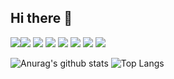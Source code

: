 ## Hi there 👋
<img src="https://img.shields.io/badge/C-98FB98?style=fot-the-badge&logo=C&logoColor=A8B9CC"><img src="https://img.shields.io/badge/C++-98FB98?style=fot-the-badge&logo=C++&logoColor=00599C">
<img src="https://img.shields.io/badge/Python-98FB98?style=fot-the-badge&logo=Python&logoColor=3776AB">
<img src="https://img.shields.io/badge/Unity-98FB98?style=fot-the-badge&logo=Unity&logoColor=FFFFFF">
<img src="https://img.shields.io/badge/Meta-98FB98?style=fot-the-badge&logo=Meta&logoColor=0467DF">
<img src="https://img.shields.io/badge/HTML-98FB98?style=fot-the-badge&logo=HTML5&logoColor=E34F26">
<img src="https://img.shields.io/badge/Java Script-98FB98?style=fot-the-badge&logo=JavaScript&logoColor=F7DF1E">
<img src="https://img.shields.io/badge/PHP-98FB98?style=fot-the-badge&logo=PHP&logoColor=777BB4">


![Anurag's github stats](https://github-readme-stats.vercel.app/api?username=rapidswap)
![Top Langs](https://github-readme-stats.vercel.app/api/top-langs/?username=rapidswap&layout=compact)
